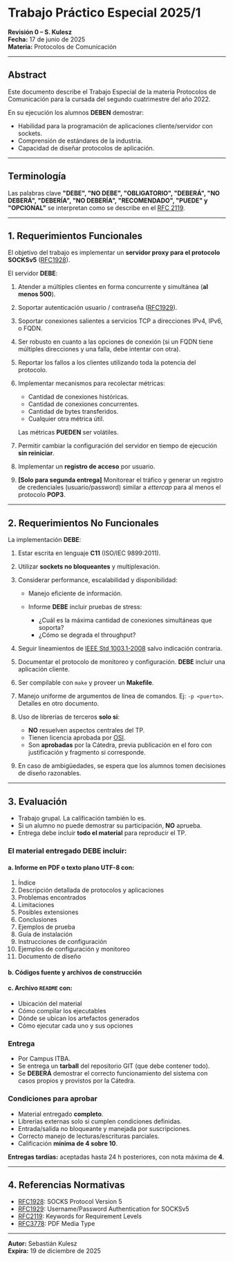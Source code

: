 # Trabajo Práctico Especial 2025/1

**Revisión 0 – S. Kulesz**  
**Fecha:** 17 de junio de 2025  
**Materia:** Protocolos de Comunicación

---

## Abstract

Este documento describe el Trabajo Especial de la materia Protocolos de Comunicación para la cursada del segundo cuatrimestre del año 2022.

En su ejecución los alumnos **DEBEN** demostrar:

- Habilidad para la programación de aplicaciones cliente/servidor con sockets.
- Comprensión de estándares de la industria.
- Capacidad de diseñar protocolos de aplicación.

---

## Terminología

Las palabras clave **"DEBE", "NO DEBE", "OBLIGATORIO", "DEBERÁ", "NO DEBERÁ", "DEBERÍA", "NO DEBERÍA", "RECOMENDADO", "PUEDE" y "OPCIONAL"** se interpretan como se describe en el [RFC 2119](ftp://ftp.isi.edu/in-notes/rfc2119.txt).

---

## 1. Requerimientos Funcionales

El objetivo del trabajo es implementar un **servidor proxy para el protocolo SOCKSv5** ([RFC1928](http://www.rfc-editor.org/rfc/rfc1928.txt)).

El servidor **DEBE**:

1. Atender a múltiples clientes en forma concurrente y simultánea (**al menos 500**).
2. Soportar autenticación usuario / contraseña ([RFC1929](https://www.rfc-editor.org/info/rfc1929)).
3. Soportar conexiones salientes a servicios TCP a direcciones IPv4, IPv6, o FQDN.
4. Ser robusto en cuanto a las opciones de conexión (si un FQDN tiene múltiples direcciones y una falla, debe intentar con otra).
5. Reportar los fallos a los clientes utilizando toda la potencia del protocolo.
6. Implementar mecanismos para recolectar métricas:

   - Cantidad de conexiones históricas.
   - Cantidad de conexiones concurrentes.
   - Cantidad de bytes transferidos.
   - Cualquier otra métrica útil.

   Las métricas **PUEDEN** ser volátiles.

7. Permitir cambiar la configuración del servidor en tiempo de ejecución **sin reiniciar**.
8. Implementar un **registro de acceso** por usuario.
9. **[Solo para segunda entrega]** Monitorear el tráfico y generar un registro de credenciales (usuario/password) similar a _ettercap_ para al menos el protocolo **POP3**.

---

## 2. Requerimientos No Funcionales

La implementación **DEBE**:

1. Estar escrita en lenguaje **C11** (ISO/IEC 9899:2011).
2. Utilizar **sockets no bloqueantes** y multiplexación.
3. Considerar performance, escalabilidad y disponibilidad:

   - Manejo eficiente de información.
   - Informe **DEBE** incluir pruebas de stress:

     - ¿Cuál es la máxima cantidad de conexiones simultáneas que soporta?
     - ¿Cómo se degrada el throughput?

4. Seguir lineamientos de [IEEE Std 1003.1-2008](https://pubs.opengroup.org/onlinepubs/9699919799/nframe.html) salvo indicación contraria.
5. Documentar el protocolo de monitoreo y configuración. **DEBE** incluir una aplicación cliente.
6. Ser compilable con `make` y proveer un **Makefile**.
7. Manejo uniforme de argumentos de línea de comandos. Ej: `-p <puerto>`. Detalles en otro documento.
8. Uso de librerías de terceros **solo si**:

   - **NO** resuelven aspectos centrales del TP.
   - Tienen licencia aprobada por [OSI](https://opensource.org/licenses).
   - Son **aprobadas** por la Cátedra, previa publicación en el foro con justificación y fragmento si corresponde.

9. En caso de ambigüedades, se espera que los alumnos tomen decisiones de diseño razonables.

---

## 3. Evaluación

- Trabajo grupal. La calificación también lo es.
- Si un alumno no puede demostrar su participación, **NO** aprueba.
- Entrega debe incluir **todo el material** para reproducir el TP.

### El material entregado **DEBE** incluir:

#### a. Informe en PDF o texto plano UTF-8 con:

1. Índice
2. Descripción detallada de protocolos y aplicaciones
3. Problemas encontrados
4. Limitaciones
5. Posibles extensiones
6. Conclusiones
7. Ejemplos de prueba
8. Guía de instalación
9. Instrucciones de configuración
10. Ejemplos de configuración y monitoreo
11. Documento de diseño

#### b. Códigos fuente y archivos de construcción

#### c. Archivo `README` con:

- Ubicación del material
- Cómo compilar los ejecutables
- Dónde se ubican los artefactos generados
- Cómo ejecutar cada uno y sus opciones

### Entrega

- Por Campus ITBA.
- Se entrega un **tarball** del repositorio GIT (que debe contener todo).
- Se **DEBERÁ** demostrar el correcto funcionamiento del sistema con casos propios y provistos por la Cátedra.

### Condiciones para aprobar

- Material entregado **completo**.
- Librerías externas solo si cumplen condiciones definidas.
- Entrada/salida no bloqueante y manejada por suscripciones.
- Correcto manejo de lecturas/escrituras parciales.
- Calificación **mínima de 4 sobre 10**.

**Entregas tardías:** aceptadas hasta 24 h posteriores, con nota máxima de **4**.

---

## 4. Referencias Normativas

- [RFC1928](http://www.rfc-editor.org/rfc/rfc1928.txt): SOCKS Protocol Version 5
- [RFC1929](https://www.rfc-editor.org/info/rfc1929): Username/Password Authentication for SOCKSv5
- [RFC2119](ftp://ftp.isi.edu/in-notes/rfc2119.txt): Keywords for Requirement Levels
- [RFC3778](http://www.rfc-editor.org/info/rfc3778): PDF Media Type

---

**Autor:** Sebastián Kulesz  
**Expira:** 19 de diciembre de 2025
